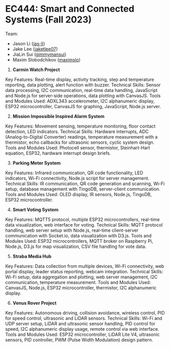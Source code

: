 # EC444: Smart and Connected Systems (Fall 2023)
Team:
- Jason Li ([jas-li](https://github.com/jas-li))
- Jake Lee ([jaketlee07](https://github.com/jaketlee07))
- JiaLin Sui ([gimmymansui](https://github.com/gimmymansui))
- Maxim Slobodchikov ([maximslo](https://github.com/maximslo))

1. <strong>Carmin Watch Project</strong>

Key Features: Real-time display, activity tracking, step and temperature reporting, data plotting, alert function with buzzer.
Technical Skills: Sensor data processing, I2C communication, real-time data handling, JavaScript and Node.js for server-side operations, data plotting with CanvasJS.
Tools and Modules Used: ADXL343 accelerometer, I2C alphanumeric display, ESP32 microcontroller, CanvasJS for graphing, JavaScript, Node.js server​​.

2. <strong>Mission Impossible Inspired Alarm System</strong>

Key Features: Movement sensing, temperature monitoring, floor contact detection, LED indicators.
Technical Skills: Hardware interrupts, ADC (Analog-to-Digital Converter) readings, temperature measurement with a thermistor, echo callbacks for ultrasonic sensors, cyclic system design.
Tools and Modules Used: Photocell sensor, thermistor, Steinhart-Hart equation, ESP32, hardware interrupt design briefs​​.

3. <strong>Parking Meter System</strong>

Key Features: Infrared communication, QR code functionality, LED indicators, Wi-Fi connectivity, Node.js script for server management.
Technical Skills: IR communication, QR code generation and scanning, Wi-Fi setup, database management with TingoDB, server-client communication.
Tools and Modules Used: OLED display, IR sensors, Node.js, TingoDB, ESP32 microcontroller​​.

4. <strong>Smart Voting System</strong>

Key Features: MQTT5 protocol, multiple ESP32 microcontrollers, real-time data visualization, web interface for voting.
Technical Skills: MQTT protocol handling, web server setup with Node.js, real-time client-server communication with Socket.io, data visualization with D3.js.
Tools and Modules Used: ESP32 microcontrollers, MQTT broker on Raspberry Pi, Node.js, D3.js for map visualization, CSV file handling for vote data​​.

5. <strong>Straba Media Hub</strong>

Key Features: Data collection from multiple devices, Wi-Fi connectivity, web portal display, leader status reporting, webcam integration.
Technical Skills: Wi-Fi setup, data aggregation and plotting, web server management, I2C communication, temperature measurement.
Tools and Modules Used: CanvasJS, Node.js, ESP32 microcontroller, thermistor, I2C alphanumeric display​​.

6. <strong>Venus Rover Project</strong>

Key Features: Autonomous driving, collision avoidance, wireless control, PID for speed control, ultrasonic and LiDAR sensors.
Technical Skills: Wi-Fi and UDP server setup, LiDAR and ultrasonic sensor handling, PID control for speed, I2C alphanumeric display usage, remote control via web interface.
Tools and Modules Used: ESP32 microcontroller, LiDAR Lite V4, ultrasonic sensors, PID controller, PWM (Pulse Width Modulation) design pattern​​.